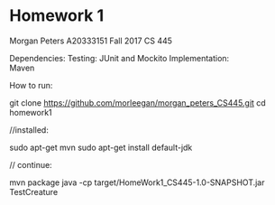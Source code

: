 # Homework 1
Morgan Peters 
A20333151
Fall 2017 CS 445

Dependencies:
 Testing: 
    JUnit and Mockito 
 Implementation:   
    Maven 

How to run: 

git clone https://github.com/morleegan/morgan_peters_CS445.git
cd homework1 

//installed: 

sudo apt-get mvn 
sudo apt-get install default-jdk 

// continue:

mvn package 
java -cp target/HomeWork1_CS445-1.0-SNAPSHOT.jar TestCreature
